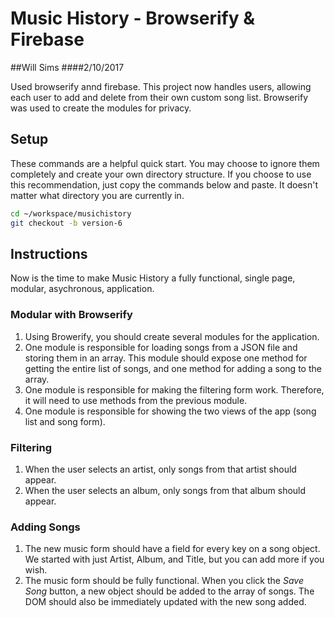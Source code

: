 # Music History - Browserify & Firebase

##Will Sims
####2/10/2017

Used browserify annd firebase. This project now handles users, allowing each user to add and delete from their own custom song list. Browserify was used to create the modules for privacy.

## Setup

These commands are a helpful quick start. You may choose to ignore them completely and create your own directory structure. If you choose to use this recommendation, just copy the commands below and paste. It doesn't matter what directory you are currently in.

```bash
cd ~/workspace/musichistory
git checkout -b version-6
```

## Instructions

Now is the time to make Music History a fully functional, single page, modular, asychronous, application.

### Modular with Browserify

1. Using Browerify, you should create several modules for the application.
1. One module is responsible for loading songs from a JSON file and storing them in an array. This module should expose one method for getting the entire list of songs, and one method for adding a song to the array.
1. One module is responsible for making the filtering form work. Therefore, it will need to use methods from the previous module.
1. One module is responsible for showing the two views of the app (song list and song form).

### Filtering

1. When the user selects an artist, only songs from that artist should appear.
1. When the user selects an album, only songs from that album should appear.

### Adding Songs

1. The new music form should have a field for every key on a song object. We started with just Artist, Album, and Title, but you can add more if you wish.
1. The music form should be fully functional. When you click the *Save Song* button, a new object should be added to the array of songs. The DOM should also be immediately updated with the new song added.